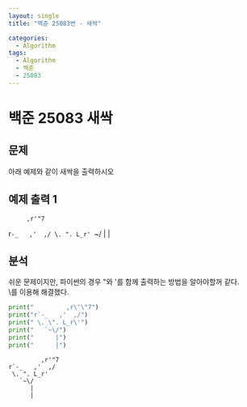 ```yaml
---
layout: single
title: "백준 25083번 - 새싹"

categories:
  - Algorithm
tags:
  - Algorithm
  - 백준
  - 25083
---
```


# 백준 25083 새싹
## 문제
아래 예제와 같이 새싹을 출력하시오
## 예제 출력 1
         ,r'"7
r`-_   ,'  ,/
 \. ". L_r'
   `~\/
      |
      |
## 분석
쉬운 문제이지만, 파이썬의 경우 "와 '를 함께 출력하는 방법을 알아야할꺼 같다.  
\를 이용해 해결했다.



```python
print("         ,r\'\"7")
print("r`-_   ,'  ,/")
print(" \. \". L_r\'")
print("   `~\/")
print("      |")
print("      |")
```

             ,r'"7
    r`-_   ,'  ,/
     \. ". L_r'
       `~\/
          |
          |
    
